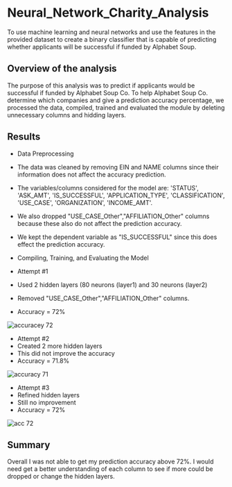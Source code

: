 # Neural_Network_Charity_Analysis
To use machine learning and neural networks and use the features in the provided dataset to create a binary classifier that is capable of predicting whether applicants will be successful if funded by Alphabet Soup.

## Overview of the analysis
The purpose of this analysis was to predict if applicants would be successful if funded by Alphabet Soup Co. To help Alphabet Soup Co. determine which companies and give a prediction accuracy percentage, we processed the data, compiled, trained and evaluated the module by deleting unnecessary columns and hidding layers. 

## Results
 - Data Preprocessing
  - The data was cleaned by removing EIN and NAME columns since their information does not affect the accuracy prediction.
  - The variables/columns considered for the model are: 'STATUS', 'ASK_AMT', 'IS_SUCCESSFUL', 'APPLICATION_TYPE', 'CLASSIFICATION', 'USE_CASE', 'ORGANIZATION', 'INCOME_AMT'. 
  - We also dropped "USE_CASE_Other","AFFILIATION_Other" columns because these also do not affect the prediction accuracy. 
  - We kept the dependent variable as "IS_SUCCESSFUL" since this does effect the prediction accuracy. 
 
 - Compiling, Training, and Evaluating the Model
  - Attempt #1
   - Used 2 hidden layers (80 neurons (layer1) and 30 neurons (layer2)
   - Removed "USE_CASE_Other","AFFILIATION_Other" columns.
   - Accuracy = 72%
  
  ![accuracey 72](https://user-images.githubusercontent.com/96890065/175837149-f25926ae-bed3-4f0b-ae61-4f1ac62fee14.JPG)
  
  - Attempt #2
   - Created 2 more hidden layers
   - This did not improve the accuracy
   - Accuracy = 71.8%
   
   ![accuracy 71](https://user-images.githubusercontent.com/96890065/175837199-2a567e96-fddb-4550-acb3-d7d998d8c399.JPG)

  - Attempt #3
   - Refined hidden layers
   - Still no improvement
   - Accuracy = 72%
   
   ![acc 72](https://user-images.githubusercontent.com/96890065/175837242-85e4a55b-84a9-47fb-b027-1ce88e44bed8.JPG)
   
   ## Summary
   Overall I was not able to get my prediction accuracy above 72%.  I would need get a better understanding of each column to see if more could be dropped or change the hidden layers. 
